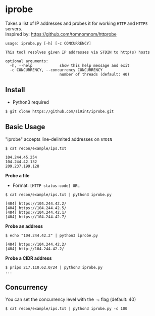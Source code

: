 # iprobe
Takes a list of IP addresses and probes it for working `HTTP` and `HTTPS` servers.  
Inspired by: https://github.com/tomnomnom/httprobe
```
usage: iprobe.py [-h] [-c CONCURRENCY]

This tool resolves given IP addresses via STDIN to http(s) hosts

optional arguments:
  -h, --help            show this help message and exit
  -c CONCURRENCY, --concurrency CONCURRENCY
                        number of threads (default: 40)
```
## Install
- Python3 required
```
$ git clone https://github.com/si9int/iprobe.git
```
## Basic Usage
"iprobe" accepts line-delimited addresses on `STDIN`
```
$ cat recon/example/ips.txt

104.244.45.254
104.244.42.132
209.237.199.128
```
**Probe a file**
- Format: `[HTTP status-code] URL`
```
$ cat recon/example/ips.txt | python3 iprobe.py

[404] https://104.244.42.2/
[404] https://104.244.42.5/
[404] https://104.244.42.1/
[404] https://104.244.42.7/
```
**Probe an address**
```
$ echo "104.244.42.2" | python3 iprobe.py 

[404] https://104.244.42.2/
[404] http://104.244.42.2/
```
**Probe a CIDR address**
```
$ prips 217.110.62.0/24 | python3 iprobe.py 
...
```
## Concurrency

You can set the concurrency level with the `-c` flag (default: 40)
```
$ cat recon/example/ips.txt | python3 iprobe.py -c 100
```
